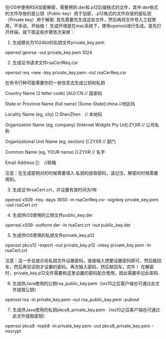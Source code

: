 在iOS中使用RSA加密解密，需要用到.der和.p12后缀格式的文件，其中.der格式的文件存放的是公钥（Public key）用于加密，.p12格式的文件存放的是私钥（Private key）用于解密. 首先需要先生成这些文件，然后再将文件导入工程使用，不多说，开始做！
生成环境是在mac系统下，使用openssl进行生成，首先打开终端，按下面这些步骤依次来做：

1. 生成模长为1024bit的私钥文件private_key.pem

openssl genrsa -out private_key.pem 1024

2. 生成证书请求文件rsaCertReq.csr

openssl req -new -key private_key.pem -out rsaCerReq.csr

在命令行种可能需要你的一些信息去生成公钥和私钥

Country Name (2 letter code) [AU]:CN     // 国家码

State or Province Name (full name) [Some-State]:china    //地区码

Locality Name (eg, city) []:ShenZhen　// 本地码

Organization Name (eg, company) [Internet Widgits Pty Ltd]:ZYXR   // 公司名称

Organizational Unit Name (eg, section) []:ZYXR   // 部门

Common Name (eg, YOUR name) []:ZYXR    // 名字

Email Address []:　//邮箱

注意：在生成密钥对的时候需要填入 私钥的提取密码，请记住，解密的时候需要用到。

3. 生成证书rsaCert.crt，并设置有效时间为1年

openssl x509 -req -days 3650 -in rsaCerReq.csr -signkey private_key.pem -out rsaCert.crt

4. 生成供iOS使用的公钥文件public_key.der

openssl x509 -outform der -in rsaCert.crt -out public_key.der

5. 生成供iOS使用的私钥文件private_key.p12

openssl pkcs12 -export -out private_key.p12 -inkey private_key.pem -in rsaCert.crt

注意：这一步会提示给私钥文件设置密码，直接输入想要设置密码即可，然后敲回车，然后再验证刚才设置的密码，再次输入密码，然后敲回车，完毕！
在解密时，private_key.p12文件需要和这里设置的密码配合使用，因此需要牢记此密码.

6. 生成供Java使用的公钥rsa_public_key.pem（ios10之后客户端也可通过此文件提取公钥）

openssl rsa -in private_key.pem -out rsa_public_key.pem -pubout

7. 生成供Java使用的私钥pkcs8_private_key.pem （ios10之后客户端也可通过此文件提取密钥）

openssl pkcs8 -topk8 -in private_key.pem -out pkcs8_private_key.pem -nocrypt

